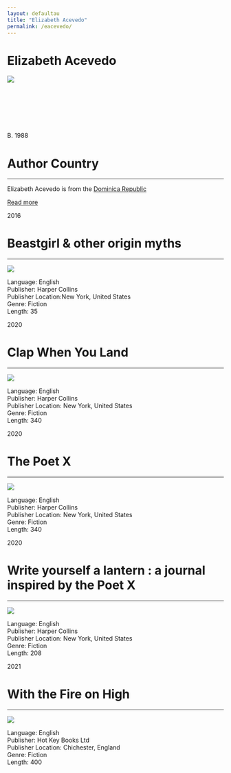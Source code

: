 ```yaml
---
layout: defaultau
title: "Elizabeth Acevedo"
permalink: /eacevedo/
---
```

<!-- partial:index.partial.html -->
<div class="content">
    <h1> Elizabeth Acevedo</h1>
    <div class="quote">
        <div><img src="https://www.arts.gov/sites/default/files/images/Elizabeth-Acevedo-bio.jpg" class="logo"></div>
    </div>
    <div class="timeline">
        <div style="padding-bottom:100px;"></div>
        <div class="block">
            <div class="date right"><p class="right"> B. 1988 </p></div>
            <div class="dot"></div>
            <div class="left first">
            <div class="author_country">
                <h1>Author Country</h1><hr>
          <div class="aclocation">  <p> Elizabeth Acevedo is from the <a href="{{ site.baseurl }}/9">Dominica Republic </a></p></div>
              <div class="acreadmore">  <a href="https://en.wikipedia.org/wiki/Elizabeth_Acevedo" target="_blank">Read more</a> </div>
            </div>
            </div>
        </div>
        <div class="block">
            <div class="date left"><p class="left">2016</p></div>
            <div class="dot"></div>
            <div class="right">
                <h1>Beastgirl & other origin myths</h1><hr>
                <p><img src="https://i.gr-assets.com/images/S/compressed.photo.goodreads.com/books/1475496429i/32337403._UY262_SS262_.jpg"></p>
                <p>
                Language: English<br/>
                Publisher: Harper Collins<br/>
                Publisher Location:New York, United States<br/>
                Genre: Fiction<br/>
                Length: 35
                </p>
            </div>
        </div>
        <div class="block">
            <div class="date right"><p class="right">2020</p></div>
            <div class="dot"></div>
            <div class="left">
                <h1>Clap When You Land</h1><hr>
                <p><img src="https://i.gr-assets.com/images/S/compressed.photo.goodreads.com/books/1570558443l/52516332._SX0_SY0_.jpg"></p>
                <p>
                Language: English<br/>
                Publisher: Harper Collins<br/>
                Publisher Location: New York, United States<br/>
                Genre: Fiction<br/>
                Length: 340
                </p>
            </div>
        </div>
        <div class="block">
            <div class="date left"><p class="left">2020</p></div>
            <div class="dot"></div>
            <div class="right">
                <h1>The Poet X</h1><hr>
                <p><img src="https://i.gr-assets.com/images/S/compressed.photo.goodreads.com/books/1498766234l/33294200._SY475_.jpg"></p>
                <p>
                Language: English<br/>
                Publisher: Harper Collins<br/>
                Publisher Location: New York, United States<br/>
                Genre: Fiction<br/>
                Length: 340
                </p>
            </div>
        </div>
        <div class="block">
            <div class="date right"><p class="right">2020</p></div>
            <div class="dot"></div>
            <div class="left">
                <h1>Write yourself a lantern : a journal inspired by the Poet X</h1><hr>
                <p><img src="https://images-na.ssl-images-amazon.com/images/I/81JOVi+6QxL.jpg"></p>
                <p>
                Language: English<br/>
                Publisher: Harper Collins<br/>
                Publisher Location: New York, United States<br/>
                Genre: Fiction<br/>
                Length: 208
                </p>
            </div>
        </div>
        <div class="block">
            <div class="date left"><p class="left">2021</p></div>
            <div class="dot"></div>
            <div class="right">
                <h1>With the Fire on High</h1><hr>
                <p><img src="https://images-na.ssl-images-amazon.com/images/I/81eO1uJkpuL.jpg"></p>
                <p>
                Language: English<br/>
                Publisher: Hot Key Books Ltd<br/>
                Publisher Location: Chichester, England<br/>
                Genre: Fiction<br/>
                Length: 400
                </p>
            </div>
        </div>
        <div style="padding-bottom:100px;"></div>
    </div>
    <div id="footer">
    </div>
</div>
<!-- partial -->
  <script src='https://cdnjs.cloudflare.com/ajax/libs/jquery/3.1.1/jquery.min.js'></script><script  src="assets/js/authorscript.js"></script>
